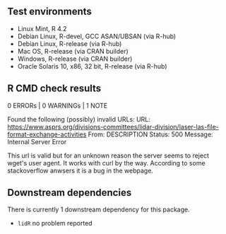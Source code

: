 ## Test environments

* Linux Mint, R 4.2
* Debian Linux, R-devel, GCC ASAN/UBSAN (via R-hub)
* Debian Linux, R-release (via R-hub)
* Mac OS, R-release (via CRAN builder)
* Windows, R-release (via CRAN builder)
* Oracle Solaris 10, x86, 32 bit, R-release (via R-hub)

## R CMD check results
0 ERRORs | 0 WARNINGs | 1 NOTE

Found the following (possibly) invalid URLs:
  URL: https://www.asprs.org/divisions-committees/lidar-division/laser-las-file-format-exchange-activities
    From: DESCRIPTION
    Status: 500
    Message: Internal Server Error

This url is valid but for an unknown reason the server seems to reject wget's user agent. It works
with curl by the way. According to some stackoverflow anwsers it is a bug in the webpage.

## Downstream dependencies

There is currently 1 downstream dependency for this package.

* `lidR` no problem reported
